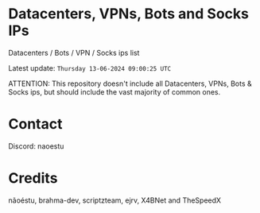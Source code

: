 # Datacenters, VPNs, Bots and Socks IPs
 
Datacenters / Bots / VPN / Socks ips list

Latest update: `Thursday 13-06-2024 09:00:25 UTC` 

ATTENTION: This repository doesn't include all Datacenters, VPNs, Bots & Socks ips, 
but should include the vast majority of common ones.

# Contact
Discord: naoestu

# Credits
nãoéstu, brahma-dev, scriptzteam, ejrv, X4BNet and TheSpeedX
